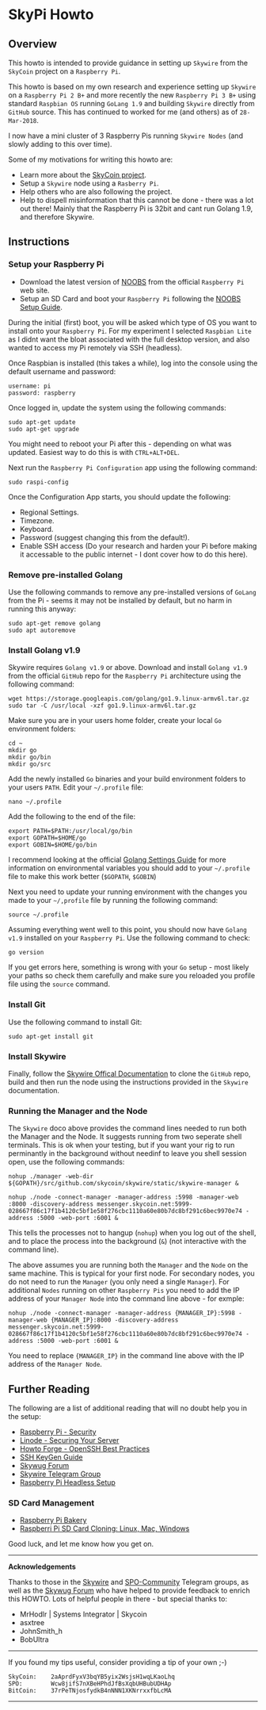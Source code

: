 # SkyPi Howto
## Overview
This howto is intended to provide guidance in setting up `Skywire` from the `SkyCoin` project on a `Raspberry Pi`.

This howto is based on my own research and experience setting up `Skywire` on a `Raspberry Pi 2 B+` and more recently the new `Raspberry Pi 3 B+` using standard `Raspbian OS` running `GoLang 1.9` and building `Skywire` directly from `GitHub` source.  This has continued to worked for me (and others) as of `28-Mar-2018`.

I now have a mini cluster of 3 Raspberry Pis running `Skywire Nodes` (and slowly adding to this over time).

Some of my motivations for writing this howto are:
* Learn more about the [SkyCoin project](https://github.com/skycoin).
* Setup a `Skywire` node using a `Rasberry Pi`.
* Help others who are also following the project.
* Help to dispell misinformation that this cannot be done - there was a lot out there! Mainly that the Raspberry Pi is 32bit and cant run Golang 1.9, and therefore Skywire.

## Instructions
### Setup your Raspberry Pi
* Download the latest version of [NOOBS](https://www.raspberrypi.org/downloads/noobs/) from the official `Raspberry Pi` web site.
* Setup an SD Card and boot your `Raspberry Pi` following the [NOOBS Setup Guide](https://www.raspberrypi.org/learning/software-guide/). 

During the initial (first) boot, you will be asked which type of OS you want to install onto your `Raspberry Pi`. For my experiment I selected `Raspbian Lite` as I didnt want the bloat associated with the full desktop version, and also wanted to access my Pi remotely via SSH (headless).

Once Raspbian is installed (this takes a while), log into the console using the default username and password:
```
username: pi
password: raspberry
```
Once logged in, update the system using the following commands:
```
sudo apt-get update
sudo apt-get upgrade
```
You might need to reboot your Pi after this - depending on what was updated. Easiest way to do this is with `CTRL+ALT+DEL`.

Next run the `Raspberry Pi Configuration` app using the following command:
```
sudo raspi-config
```
Once the Configuration App starts, you should update the following:
* Regional Settings.
* Timezone.
* Keyboard.
* Password (suggest changing this from the default!).
* Enable SSH access (Do your research and harden your Pi before making it accessable to the public internet - I dont cover how to do this here).

### Remove pre-installed Golang
Use the following commands to remove any pre-installed versions of `GoLang` from the Pi - seems it may not be installed by default, but no harm in running this anyway:
```
sudo apt-get remove golang
sudo apt autoremove
```

### Install Golang v1.9
Skywire requires `Golang v1.9` or above. Download and install `Golang v1.9` from the official `GitHub` repo for the `Raspberry Pi` architecture using the following command:
```
wget https://storage.googleapis.com/golang/go1.9.linux-armv6l.tar.gz
sudo tar -C /usr/local -xzf go1.9.linux-armv6l.tar.gz
```

Make sure you are in your users home folder, create your local `Go` environment folders:
```
cd ~
mkdir go
mkdir go/bin
mkdir go/src
```

Add the newly installed `Go` binaries and your build environment folders to your users `PATH`. Edit your `~/.profile` file:
```
nano ~/.profile
```
Add the following to the end of the file:
```
export PATH=$PATH:/usr/local/go/bin
export GOPATH=$HOME/go
export GOBIN=$HOME/go/bin
```

I recommend looking at the official [Golang Settings Guide](https://github.com/golang/go/wiki/SettingGOPATH) for more information on environmental variables you should add to your `~/.profile` file to make this work better (`$GOPATH`, `$GOBIN`)

Next you need to update your running environment with the changes you made to your `~/,profile` file by running the following command:
```
source ~/.profile
```

Assuming everything went well to this point, you should now have `Golang v1.9` installed on your `Raspberry Pi`. Use the following command to check:
```
go version
```
If you get errors here, something is wrong with your `Go` setup - most likely your paths so check them carefully and make sure you reloaded you profile file using the `source` command.

### Install Git
Use the following command to install Git:
```
sudo apt-get install git
```
### Install Skywire
Finally, follow the  [Skywire Offical Documentation](https://github.com/skycoin/skywire/blob/master/README.md) to clone the `GitHub` repo, build and then run the node using the instructions provided in the `Skywire` documentation.

### Running the Manager and the Node
The `Skywire` doco above provides the command lines needed to run both the Manager and the Node. It suggests running from two seperate shell terminals. This is ok when your testing, but if you want your rig to run perminantly in the background without needinf to leave you shell session open, use the following commands:

```
nohup ./manager -web-dir ${GOPATH}/src/github.com/skycoin/skywire/static/skywire-manager &

nohup ./node -connect-manager -manager-address :5998 -manager-web :8000 -discovery-address messenger.skycoin.net:5999-028667f86c17f1b4120c5bf1e58f276cbc1110a60e80b7dc8bf291c6bec9970e74 -address :5000 -web-port :6001 &
```
This tells the processes not to hangup (`nohup`) when you log out of the shell, and to place the process into the background (`&`) (not interactive with the command line).

The above assumes you are running both the `Manager` and the `Node` on the same machine. This is typical for your first node.  For secondary nodes, you do not need to run the `Manager` (you only need a single `Manager`). For additional `Nodes` running on other `Raspberry Pis` you need to add the IP address of your `Manager Node` into the command line above - for exmple:
```
nohup ./node -connect-manager -manager-address {MANAGER_IP}:5998 -manager-web {MANAGER_IP}:8000 -discovery-address messenger.skycoin.net:5999-028667f86c17f1b4120c5bf1e58f276cbc1110a60e80b7dc8bf291c6bec9970e74 -address :5000 -web-port :6001 &
```
You need to replace `{MANAGER_IP}` in the command line above with the IP address of the `Manager Node`.


## Further Reading
The following are a list of additional reading that will no doubt help you in the setup:
* [Raspberry Pi - Security](https://www.raspberrypi.org/documentation/configuration/security.md)
* [Linode - Securing Your Server](https://linode.com/docs/security/securing-your-server/)
* [Howto Forge - OpenSSH Best Practices](https://www.howtoforge.com/tutorial/openssh-security-best-practices/)
* [SSH KeyGen Guide](https://www.ssh.com/ssh/keygen/)
* [Skywug Forum](https://skywug.net/)
* [Skywire Telegram Group](https://t.me/skywire)
* [Raspberry Pi Headless Setup](http://www.circuitbasics.com/raspberry-pi-basics-setup-without-monitor-keyboard-headless-mode/)

### SD Card Management
* [Raspberry Pi Bakery](http://www.pibakery.org/index.html)
* [Raspberri Pi SD Card Cloning: Linux, Mac, Windows](https://beebom.com/how-clone-raspberry-pi-sd-card-windows-linux-macos/)

Good luck, and let me know how you get on.

***
**Acknowledgements**

Thanks to those in the [Skywire](https://t.me/skywire) and [SPO-Community](https://t.me/WeAreSPACO) Telegram groups, as well as the [Skywug Forum](https://skywug.net/) who have helped to provide feedback to enrich this HOWTO. Lots of helpful people in there - but special thanks to:
* MrHodlr | Systems Integrator | Skycoin
* asxtree
* JohnSmith_h
* BobUltra

***
If you found my tips useful, consider providing a tip of your own ;-)
```
SkyCoin:    2aAprdFyxV3bqYB5yix2WsjsH1wqLKaoLhq
SPO:        Wcw8jifS7nXBeHPhdJfBsXqbUHBubUDHAp
BitCoin:    37rPeTNjosfydkB4nNNN1XKNrrxxfbLcMA
```
***